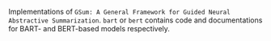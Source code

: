 Implementations of `GSum: A General Framework for Guided Neural Abstractive Summarization`. `bart` or `bert` contains code and documentations for BART- and BERT-based models respectively.
